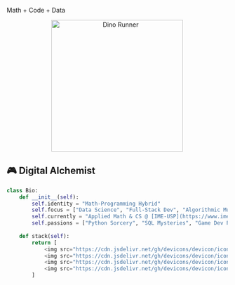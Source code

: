 Math + Code + Data 

<div align="center">
  <img src="https://static.appgeek.com.br/imagens/dino-non-birthday-version-0.gif" width="300" alt="Dino Runner">
</div>

## 🎮 Digital Alchemist
```python
class Bio:
    def __init__(self):
        self.identity = "Math-Programming Hybrid"
        self.focus = ["Data Science", "Full-Stack Dev", "Algorithmic Music"]
        self.currently = "Applied Math & CS @ [IME-USP](https://www.ime.usp.br)"
        self.passions = ["Python Sorcery", "SQL Mysteries", "Game Dev Physics"]
        
    def stack(self):
        return [
            <img src="https://cdn.jsdelivr.net/gh/devicons/devicon/icons/python/python-original-wordmark.svg" width="40"/>,
            <img src="https://cdn.jsdelivr.net/gh/devicons/devicon/icons/postgresql/postgresql-original-wordmark.svg" width="40"/>,
            <img src="https://cdn.jsdelivr.net/gh/devicons/devicon/icons/pandas/pandas-original-wordmark.svg" width="40"/>,
            <img src="https://cdn.jsdelivr.net/gh/devicons/devicon/icons/javascript/javascript-original.svg" width="40"/>
        ]
